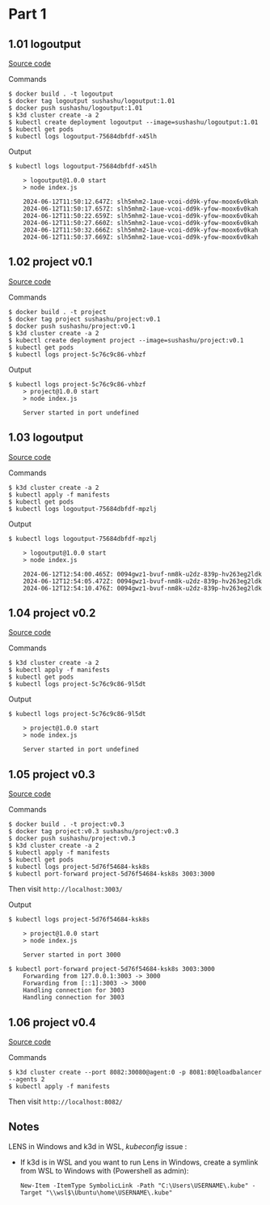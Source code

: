 # Part 1

## 1.01 logoutput
[Source code](Exercise1.01/)

Commands
```console
$ docker build . -t logoutput
$ docker tag logoutput sushashu/logoutput:1.01
$ docker push sushashu/logoutput:1.01
$ k3d cluster create -a 2
$ kubectl create deployment logoutput --image=sushashu/logoutput:1.01
$ kubectl get pods
$ kubectl logs logoutput-75684dbfdf-x45lh
```

Output
```console
$ kubectl logs logoutput-75684dbfdf-x45lh

    > logoutput@1.0.0 start
    > node index.js

    2024-06-12T11:50:12.647Z: slh5mhm2-1aue-vcoi-dd9k-yfow-moox6v0kah
    2024-06-12T11:50:17.657Z: slh5mhm2-1aue-vcoi-dd9k-yfow-moox6v0kah
    2024-06-12T11:50:22.659Z: slh5mhm2-1aue-vcoi-dd9k-yfow-moox6v0kah
    2024-06-12T11:50:27.660Z: slh5mhm2-1aue-vcoi-dd9k-yfow-moox6v0kah
    2024-06-12T11:50:32.666Z: slh5mhm2-1aue-vcoi-dd9k-yfow-moox6v0kah
    2024-06-12T11:50:37.669Z: slh5mhm2-1aue-vcoi-dd9k-yfow-moox6v0kah
```

## 1.02 project v0.1
[Source code](/Part1/Exercise1.02/)

Commands
```console
$ docker build . -t project
$ docker tag project sushashu/project:v0.1
$ docker push sushashu/project:v0.1
$ k3d cluster create -a 2
$ kubectl create deployment project --image=sushashu/project:v0.1
$ kubectl get pods
$ kubectl logs project-5c76c9c86-vhbzf
```

Output
```console
$ kubectl logs project-5c76c9c86-vhbzf
    > project@1.0.0 start
    > node index.js

    Server started in port undefined
```

## 1.03 logoutput

[Source code](/Part1/Exercise1.03/)

Commands
```console
$ k3d cluster create -a 2
$ kubectl apply -f manifests
$ kubectl get pods
$ kubectl logs logoutput-75684dbfdf-mpzlj
```

Output
```console
$ kubectl logs logoutput-75684dbfdf-mpzlj

    > logoutput@1.0.0 start
    > node index.js

    2024-06-12T12:54:00.465Z: 0094gwz1-bvuf-nm8k-u2dz-839p-hv263eg2ldk
    2024-06-12T12:54:05.472Z: 0094gwz1-bvuf-nm8k-u2dz-839p-hv263eg2ldk
    2024-06-12T12:54:10.476Z: 0094gwz1-bvuf-nm8k-u2dz-839p-hv263eg2ldk
```

## 1.04 project v0.2

[Source code](/Part1/Exercise1.04/)

Commands
```console
$ k3d cluster create -a 2
$ kubectl apply -f manifests
$ kubectl get pods
$ kubectl logs project-5c76c9c86-9l5dt
```

Output
```console
$ kubectl logs project-5c76c9c86-9l5dt

    > project@1.0.0 start
    > node index.js

    Server started in port undefined
```

## 1.05 project v0.3

[Source code](/Part1/Exercise1.05/)

Commands
```console
$ docker build . -t project:v0.3
$ docker tag project:v0.3 sushashu/project:v0.3
$ docker push sushashu/project:v0.3
$ k3d cluster create -a 2
$ kubectl apply -f manifests
$ kubectl get pods
$ kubectl logs project-5d76f54684-ksk8s
$ kubectl port-forward project-5d76f54684-ksk8s 3003:3000
```
Then visit `http://localhost:3003/`

Output
```console
$ kubectl logs project-5d76f54684-ksk8s

    > project@1.0.0 start
    > node index.js

    Server started in port 3000

$ kubectl port-forward project-5d76f54684-ksk8s 3003:3000
    Forwarding from 127.0.0.1:3003 -> 3000
    Forwarding from [::1]:3003 -> 3000
    Handling connection for 3003
    Handling connection for 3003
```

## 1.06 project v0.4

[Source code](/Part1/Exercise1.06/)

Commands
```console
$ k3d cluster create --port 8082:30080@agent:0 -p 8081:80@loadbalancer --agents 2
$ kubectl apply -f manifests
```

Then visit `http://localhost:8082/`

## Notes
LENS in Windows and k3d in WSL, *kubeconfig* issue :
 - If k3d is in WSL and you want to run Lens in Windows, create a symlink from WSL to Windows with (Powershell as admin):

     `New-Item -ItemType SymbolicLink -Path "C:\Users\USERNAME\.kube" -Target "\\wsl$\Ubuntu\home\USERNAME\.kube"`